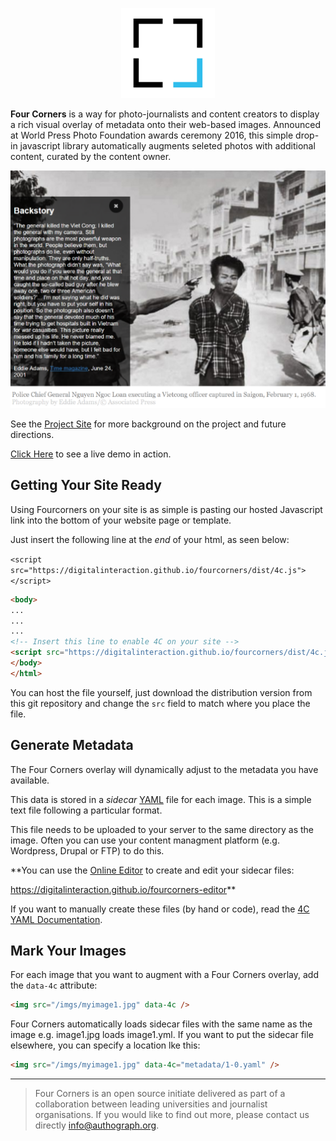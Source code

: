 <p align="center">
    <img src="docs/logo_small.png" />
</p>

**Four Corners** is a way for photo-journalists and content creators to display a rich visual overlay of metadata onto their web-based images. Announced at World Press Photo Foundation awards ceremony 2016, this simple drop-in javascript library automatically augments seleted photos with additional content, curated by the content owner.

<p align="center">
<img src="docs/screen1.png" />
</p>

See the [Project Site](https://fourcorners.io) for more background on the project and future directions.

[Click Here](https://digitalinteraction.github.io/fourcorners/docs/) to see a live demo in action.

## Getting Your Site Ready

Using Fourcorners on your site is as simple is pasting our hosted Javascript link into the bottom of your website page or template.

Just insert the following line at the *end* of your html, as seen below:

`<script src="https://digitalinteraction.github.io/fourcorners/dist/4c.js"></script>`

```html
<body>
...
...
...
<!-- Insert this line to enable 4C on your site -->
<script src="https://digitalinteraction.github.io/fourcorners/dist/4c.js"></script>
</body>
</html>
```

You can host the file yourself, just download the distribution version from this git repository and change the `src` field to match where you place the file.

## Generate Metadata

The Four Corners overlay will dynamically adjust to the metadata you have available. 

This data is stored in a *sidecar* [YAML](http://yaml.org/) file for each image. This is a simple text file following a particular format.

This file needs to be uploaded to your server to the same directory as the image. Often you can use your content managment platform (e.g. Wordpress, Drupal or FTP) to do this.

**You can use the [Online Editor](https://digitalinteraction.github.io/fourcorners-editor) to create and edit your sidecar files:

https://digitalinteraction.github.io/fourcorners-editor**

If you want to manually create these files (by hand or code), read the [4C YAML Documentation](docs/4cyaml.md).

## Mark Your Images

For each image that you want to augment with a Four Corners overlay, add the `data-4c` attribute:

```html
<img src="/imgs/myimage1.jpg" data-4c />
```

Four Corners automatically loads sidecar files with the same name as the image e.g. image1.jpg loads image1.yml. If you want to put the sidecar file elsewhere, you can specify a location lke this:

```html
<img src="/imgs/myimage1.jpg" data-4c="metadata/1-0.yaml" />
```

----

> Four Corners is an open source initiate delivered as part of a collaboration between leading universities and journalist organisations. If you would like to find out more, please contact us directly <info@authograph.org>.
